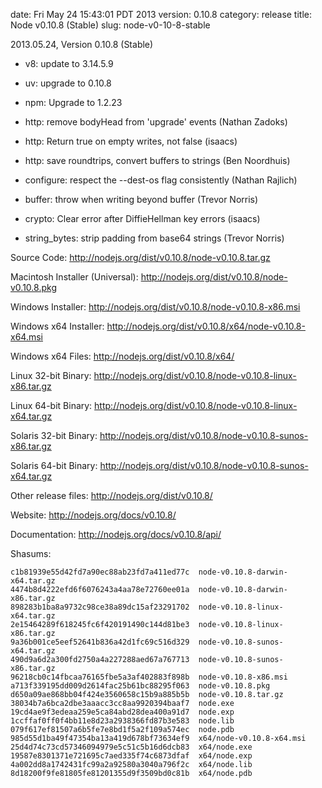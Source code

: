 date: Fri May 24 15:43:01 PDT 2013
version: 0.10.8
category: release
title: Node v0.10.8 (Stable)
slug: node-v0-10-8-stable

2013.05.24, Version 0.10.8 (Stable)

* v8: update to 3.14.5.9

* uv: upgrade to 0.10.8

* npm: Upgrade to 1.2.23

* http: remove bodyHead from 'upgrade' events (Nathan Zadoks)

* http: Return true on empty writes, not false (isaacs)

* http: save roundtrips, convert buffers to strings (Ben Noordhuis)

* configure: respect the --dest-os flag consistently (Nathan Rajlich)

* buffer: throw when writing beyond buffer (Trevor Norris)

* crypto: Clear error after DiffieHellman key errors (isaacs)

* string_bytes: strip padding from base64 strings (Trevor Norris)


Source Code: http://nodejs.org/dist/v0.10.8/node-v0.10.8.tar.gz

Macintosh Installer (Universal): http://nodejs.org/dist/v0.10.8/node-v0.10.8.pkg

Windows Installer: http://nodejs.org/dist/v0.10.8/node-v0.10.8-x86.msi

Windows x64 Installer: http://nodejs.org/dist/v0.10.8/x64/node-v0.10.8-x64.msi

Windows x64 Files: http://nodejs.org/dist/v0.10.8/x64/

Linux 32-bit Binary: http://nodejs.org/dist/v0.10.8/node-v0.10.8-linux-x86.tar.gz

Linux 64-bit Binary: http://nodejs.org/dist/v0.10.8/node-v0.10.8-linux-x64.tar.gz

Solaris 32-bit Binary: http://nodejs.org/dist/v0.10.8/node-v0.10.8-sunos-x86.tar.gz

Solaris 64-bit Binary: http://nodejs.org/dist/v0.10.8/node-v0.10.8-sunos-x64.tar.gz

Other release files: http://nodejs.org/dist/v0.10.8/

Website: http://nodejs.org/docs/v0.10.8/

Documentation: http://nodejs.org/docs/v0.10.8/api/

Shasums:

```
c1b81939e55d42fd7a90ec88ab23fd7a411ed77c  node-v0.10.8-darwin-x64.tar.gz
4474b8d4222efd6f6076243a4aa78e72760ee01a  node-v0.10.8-darwin-x86.tar.gz
898283b1ba8a9732c98ce38a89dc15af23291702  node-v0.10.8-linux-x64.tar.gz
2e15464289f618245fc6f420191490c144d81be3  node-v0.10.8-linux-x86.tar.gz
9a36b001ce5eef52641b836a42d1fc69c516d329  node-v0.10.8-sunos-x64.tar.gz
490d9a6d2a300fd2750a4a227288aed67a767713  node-v0.10.8-sunos-x86.tar.gz
96218cb0c14fbcaa76165fbe5a3af402883f898b  node-v0.10.8-x86.msi
a713f339195dd009d2614fac25b61bc88295f063  node-v0.10.8.pkg
d650a09ae868bb04f424e3560658c15b9a885b5b  node-v0.10.8.tar.gz
38034b7a6bca2dbe3aaacc3cc8aa9920394baaf7  node.exe
19cd4ae9f3edeaa259e5ca84abd28dea400a91d7  node.exp
1ccffaf0ff0f4bb11e8d23a2938366fd87b3e583  node.lib
079f617ef81507a6b5fe7e8bd1f5a2f109a574ec  node.pdb
985d55d1ba49f47354ba13a419d678bf73634ef9  x64/node-v0.10.8-x64.msi
25d4d74c73cd57346094979e5c51c5b16d6dcb83  x64/node.exe
19587e8301371e721695c7aed335f74c6873dfaf  x64/node.exp
4a002dd8a1742431fc99a2a92580a3040a796f2c  x64/node.lib
8d18200f9fe81805fe81201355d9f3509bd0c81b  x64/node.pdb
```
